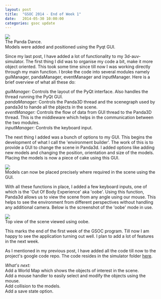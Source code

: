 ```yaml
---
layout: post
title:  "GSOC 2014 - End of Week 1"
date:   2014-05-30 10:00:00
categories: gsoc update
---
```


<div class="block"><div class="big clearfix"><img src="{{ site.url }}/assets/commit1-1.png">
</div><span>The Panda Dance.<br>Models were added and positioned using the Pyqt GUI.</span></div>

Since my last post, I have added a lot of functionality to my 3d-auv-simulator. The first thing I did was to organise my code a bit, make it more object oriented. This took some time since till now I was working directly through my main function. I broke the code into several modules namely guiManager, pandaManager, eventManager and inputManager. Here is a brief overview of what all these do:<br>
<div class="block">
<em>guiManager:</em> Controls the layout of the PyQt interface. Also handles the thread running the PyQt GUI.<br>
<em>pandaManager:</em> Controls the Panda3D thread and the scenegraph used by panda3d to hande all the pbjects in the scene.<br>
<em>eventManager:</em> Controls the flow of data from GUI thread to the Panda3D thread. This is the middleware which helps in the communication between the two modules.<br>
<em>inputManager:</em> Controls the keyboard input.<br>
</div>

The next thing I added was a bunch of options to my GUI. This begins the development of what I call the 'environment builder'. The work of this is to provide a GUI to change the scene in Panda3d. I added options like adding new models and changing the position, orientation and size of the models. Placing the models is now a piece of cake using this GUI.

<div class="block"><div class="big clearfix"><img src="{{ site.url }}/assets/commit1-2.png">
</div><span>Models can now be placed precisely where required in the scene using the GUI.</span></div>

With all these functions in place, I added a few keyboard inputs, one of which is the 'Out Of Body Experience' aka 'oobe'. Using this function, Panda3d allows us to view the scene from any angle using our mouse. This helps to see the environment from different perspectives without handling any additional camera. Below is the screenshot of the 'oobe' mode in use.

<div class="block"><div class="big clearfix"><img src="{{ site.url }}/assets/commit1-3.png">
</div><span>Top view of the scene viewed using oobe.</span></div>

This marks the end of the first week of the GSOC program. Till now I am happy to see the application turning out well. I plan to add a lot of features in the next week.

As I mentioned in my previous post, I have added all the code till now to the project's google code repo.
The code resides in the simulator folder <a target = "_blanck" href="https://code.google.com/p/3d-auv-simulator/source/browse/">here</a>.

<em>What's next:</em><br>
Add a World Map which shows the objects of interest in the scene.<br>
Add a mouse handler to easily select and modify the objects using the mouse.<br>
Add collision to the models.<br>
Add a save state option.